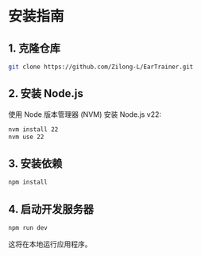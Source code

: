 # 安装指南

## 1. 克隆仓库

```bash
git clone https://github.com/Zilong-L/EarTrainer.git
```

## 2. 安装 Node.js

使用 Node 版本管理器 (NVM) 安装 Node.js v22:

```bash
nvm install 22
nvm use 22
```

## 3. 安装依赖

```bash
npm install
```

## 4. 启动开发服务器

```bash
npm run dev
```

这将在本地运行应用程序。
